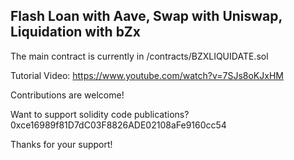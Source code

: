 ## Flash Loan with Aave, Swap with Uniswap, Liquidation with bZx

The main contract is currently in /contracts/BZXLIQUIDATE.sol

Tutorial Video: https://www.youtube.com/watch?v=7SJs8oKJxHM

Contributions are welcome!

Want to support solidity code publications? 0xce16989f81D7dC03F8826ADE02108aFe9160cc54

Thanks for your support!
